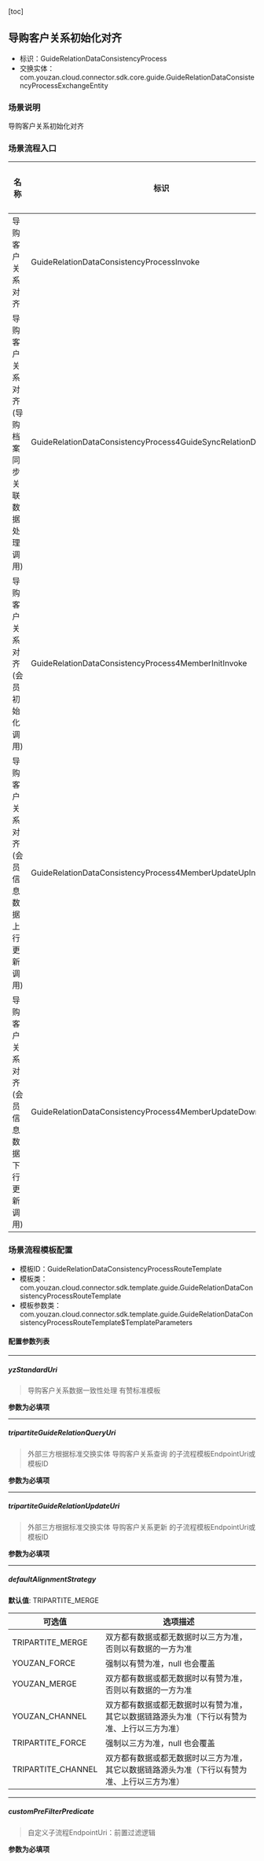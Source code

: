 [toc]

## 导购客户关系初始化对齐
- 标识：GuideRelationDataConsistencyProcess
- 交换实体：com.youzan.cloud.connector.sdk.core.guide.GuideRelationDataConsistencyProcessExchangeEntity
### 场景说明
导购客户关系初始化对齐
### 场景流程入口

名称 | 标识 | 描述详情
---|---|---
导购客户关系对齐 | GuideRelationDataConsistencyProcessInvoke | 导购客户关系对齐
导购客户关系对齐(导购档案同步关联数据处理调用) | GuideRelationDataConsistencyProcess4GuideSyncRelationDataInvoke | 导购客户关系对齐(导购档案同步关联数据处理调用)
导购客户关系对齐(会员初始化调用) | GuideRelationDataConsistencyProcess4MemberInitInvoke | 导购客户关系对齐(会员初始化调用)
导购客户关系对齐(会员信息数据上行更新调用) | GuideRelationDataConsistencyProcess4MemberUpdateUpInvoke | 导购客户关系对齐(会员信息数据上行更新调用)
导购客户关系对齐(会员信息数据下行更新调用) | GuideRelationDataConsistencyProcess4MemberUpdateDownInvoke | 导购客户关系对齐(会员信息数据下行更新调用)

### 场景流程模板配置
- 模板ID：GuideRelationDataConsistencyProcessRouteTemplate
- 模板类：com.youzan.cloud.connector.sdk.template.guide.GuideRelationDataConsistencyProcessRouteTemplate
- 模板参数类：com.youzan.cloud.connector.sdk.template.guide.GuideRelationDataConsistencyProcessRouteTemplate$TemplateParameters

#### 配置参数列表

---
##### yzStandardUri
> 导购客户关系数据一致性处理 有赞标准模板

**参数为必填项**

---
##### tripartiteGuideRelationQueryUri
> 外部三方根据标准交换实体 导购客户关系查询 的子流程模板EndpointUri或模板ID

**参数为必填项**

---
##### tripartiteGuideRelationUpdateUri
> 外部三方根据标准交换实体 导购客户关系更新 的子流程模板EndpointUri或模板ID

**参数为必填项**

---
##### defaultAlignmentStrategy
> 

**默认值**: TRIPARTITE_MERGE

可选值 | 选项描述
---|---
TRIPARTITE_MERGE | 双方都有数据或都无数据时以三方为准，否则以有数据的一方为准
YOUZAN_FORCE | 强制以有赞为准，null 也会覆盖
YOUZAN_MERGE | 双方都有数据或都无数据时以有赞为准，否则以有数据的一方为准
YOUZAN_CHANNEL | 双方都有数据或都无数据时以有赞为准，其它以数据链路源头为准（下行以有赞为准、上行以三方为准）
TRIPARTITE_FORCE | 强制以三方为准，null 也会覆盖
TRIPARTITE_CHANNEL | 双方都有数据或都无数据时以三方为准，其它以数据链路源头为准（下行以有赞为准、上行以三方为准）
---
##### customPreFilterPredicate
> 自定义子流程EndpointUri：前置过滤逻辑

**参数为必填项**



